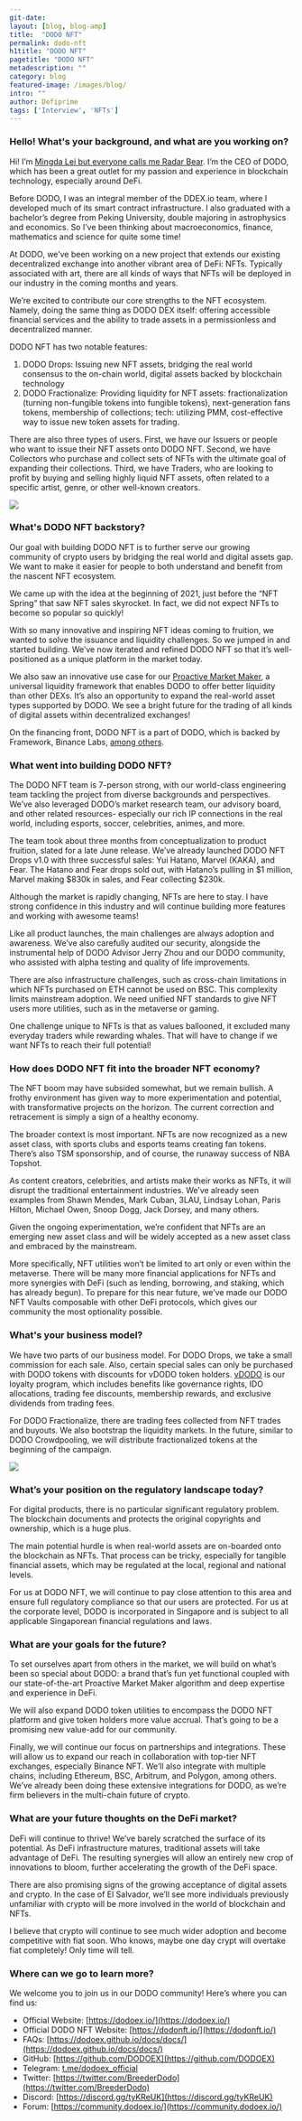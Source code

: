 ```yaml
---
git-date:
layout: [blog, blog-amp]
title:  "DODO NFT"
permalink: dodo-nft
h1title: "DODO NFT"
pagetitle: "DODO NFT"
metadescription: ""
category: blog
featured-image: /images/blog/
intro: ""
author: Defiprime
tags: ['Interview', 'NFTs']
---
```



### Hello! What's your background, and what are you working on?

Hi! I’m [Mingda Lei but everyone calls me Radar Bear](https://twitter.com/bear_radar). I’m the CEO of DODO, which has been a great outlet for my passion and experience in blockchain technology, especially around DeFi.

Before DODO, I was an integral member of the DDEX.io team, where I developed much of its smart contract infrastructure. I also graduated with a bachelor’s degree from Peking University, double majoring in astrophysics and economics. So I’ve been thinking about macroeconomics, finance, mathematics and science for quite some time!

At DODO, we’ve been working on a new project that extends our existing decentralized exchange into another vibrant area of DeFi: NFTs. Typically associated with art, there are all kinds of ways that NFTs will be deployed in our industry in the coming months and years.

We’re excited to contribute our core strengths to the NFT ecosystem. Namely, doing the same thing as DODO DEX itself: offering  accessible financial services and the ability to trade assets in a permissionless and decentralized manner.

DODO NFT has two notable features:

1. DODO Drops: Issuing new NFT assets, bridging the real world consensus to the on-chain world, digital assets backed by blockchain technology
2. DODO Fractionalize: Providing liquidity for NFT assets: fractionalization (turning non-fungible tokens into fungible tokens), next-generation fans tokens, membership of collections; tech: utilizing PMM, cost-effective way to issue new token assets for trading.

There are also three types of users. First, we have our Issuers or people who want to issue their NFT assets onto DODO NFT. Second, we have Collectors who purchase and collect sets of NFTs with the ultimate goal of expanding their collections. Third, we have Traders, who are looking to profit by buying and selling highly liquid NFT assets, often related to a specific artist, genre, or other well-known creators.


[![](/images/blog/dodo-nft/image1.webp)](/images/blog/dodo-nft/image1.webp)


### What's DODO NFT backstory?

Our goal with building DODO NFT is to further serve our growing community of crypto users by bridging the real world and digital assets gap. We want to make it easier for people to both understand and benefit from the nascent NFT ecosystem.

We came up with the idea at the beginning of 2021, just before the “NFT Spring” that saw NFT sales skyrocket. In fact, we did not expect NFTs to become so popular so quickly!

With so many innovative and inspiring NFT ideas coming to fruition, we wanted to solve the issuance and liquidity challenges. So we jumped in and started building. We’ve now iterated and refined DODO NFT so that it’s well-positioned as a unique platform in the market today.

We also saw an innovative use case for our [Proactive Market Maker](https://medium.com/dodoex/proactive-market-making-algorithm-a-universal-liquidity-framework-4dec7fae7091), a universal liquidity framework that enables DODO to offer better liquidity than other DEXs. It’s also an opportunity to expand the real-world asset types supported by DODO. We see a bright future for the trading of all kinds of digital assets within decentralized exchanges!

On the financing front, DODO NFT is a part of DODO, which is backed by Framework, Binance Labs, [among others](https://defiprime.com/dodo).


### What went into building DODO NFT?

The DODO NFT team is 7-person strong, with our world-class engineering team tackling the project from diverse backgrounds and perspectives. We’ve also leveraged DODO’s market research team, our advisory board, and other related resources- especially our rich IP connections in the real world, including esports, soccer, celebrities, animes, and more.

The team took about three months from conceptualization to product fruition, slated for a late June release. We’ve already launched DODO NFT Drops v1.0 with three successful sales: Yui Hatano, Marvel (KAKA), and Fear. The Hatano and Fear drops sold out, with Hatano’s pulling in $1 million, Marvel making $830k in sales, and Fear collecting $230k.

Although the market is rapidly changing, NFTs are here to stay. I have strong confidence in this industry and will continue building more features and working with awesome teams!

Like all product launches, the main challenges are always adoption and awareness. We’ve also carefully audited our security, alongside the instrumental help of DODO Advisor Jerry Zhou and our DODO community, who assisted with alpha testing and quality of life improvements.

There are also infrastructure challenges, such as cross-chain limitations in which NFTs purchased on ETH cannot be used on BSC. This complexity limits mainstream adoption. We need unified NFT standards to give NFT users more utilities, such as in the metaverse or gaming.

One challenge unique to NFTs is that as values ballooned, it excluded many everyday traders while rewarding whales. That will have to change if we want NFTs to reach their full potential!


### How does DODO NFT fit into the broader NFT economy?

The NFT boom may have subsided somewhat, but we remain bullish. A frothy environment has given way to more experimentation and potential, with transformative projects on the horizon. The current correction and retracement is simply a sign of a healthy economy.

The broader context is most important. NFTs are now recognized as a new asset class, with sports clubs and esports teams creating fan tokens. There’s also TSM sponsorship, and of course, the runaway success of NBA Topshot.

As content creators, celebrities, and artists make their works as NFTs, it will disrupt the traditional entertainment industries. We’ve already seen examples from Shawn Mendes, Mark Cuban, 3LAU, Lindsay Lohan, Paris Hilton, Michael Owen, Snoop Dogg, Jack Dorsey, and many others.

Given the ongoing experimentation, we’re confident that NFTs are an emerging new asset class and will be widely accepted as a new asset class and embraced by the mainstream.

More specifically, NFT utilities won’t be limited to art only or even within the metaverse. There will be many more financial applications for NFTs and more synergies with DeFi (such as lending, borrowing, and staking, which has already begun). To prepare for this near future, we’ve made our DODO NFT Vaults composable with other DeFi protocols, which gives our community the most optionality possible.


### What's your business model?

We have two parts of our business model. For DODO Drops, we take a small commission for each sale. Also, certain special sales can only be purchased with DODO tokens with discounts for vDODO token holders. [vDODO](https://dodoex.github.io/docs/docs/dodonomics) is our loyalty program, which includes benefits like governance rights, IDO allocations, trading fee discounts, membership rewards, and exclusive dividends from trading fees.

For DODO Fractionalize, there are trading fees collected from NFT trades and buyouts. We also bootstrap the liquidity markets. In the future, similar to DODO Crowdpooling, we will distribute fractionalized tokens at the beginning of the campaign.


[![](/images/blog/dodo-nft/image2.webp)](/images/blog/dodo-nft/image2.webp)



### What’s your position on the regulatory landscape today?

For digital products, there is no particular significant regulatory problem. The blockchain documents and protects the original copyrights and ownership, which is a huge plus.

The main potential hurdle is when real-world assets are on-boarded onto the blockchain as NFTs. That process can be tricky, especially for tangible financial assets, which may be regulated at the local, regional and national levels.

For us at DODO NFT, we will continue to pay close attention to this area and ensure full regulatory compliance so that our users are protected. For us at the corporate level, DODO is incorporated in Singapore and is subject to all applicable Singaporean financial regulations and laws.


### What are your goals for the future?

To set ourselves apart from others in the market, we will build on what’s been so special about DODO: a brand that’s fun yet functional coupled with our state-of-the-art Proactive Market Maker algorithm and deep expertise and experience in DeFi.

We will also expand DODO token utilities to encompass the DODO NFT platform and give token holders more value accrual. That’s going to be a promising new value-add for our community.

Finally, we will continue our focus on partnerships and integrations. These will allow us to expand our reach in collaboration with top-tier NFT exchanges, especially Binance NFT. We’ll also integrate with multiple chains, including Ethereum, BSC, Arbitrum, and Polygon, among others. We’ve already been doing these extensive integrations for DODO, as we’re firm believers in the multi-chain future of crypto.


### What are your future thoughts on the DeFi market?

DeFi will continue to thrive! We’ve barely scratched the surface of its potential. As DeFi infrastructure matures, traditional assets will take advantage of DeFi. The resulting synergies will allow an entirely new crop of innovations to bloom, further accelerating the growth of the DeFi space.

There are also promising signs of the growing acceptance of digital assets and crypto. In the case of El Salvador, we’ll see more individuals previously unfamiliar with crypto will be more involved in the world of blockchain and NFTs.

I believe that crypto will continue to see much wider adoption and become competitive with fiat soon. Who knows, maybe one day crypt will overtake fiat completely! Only time will tell.


### Where can we go to learn more?

We welcome you to join us in our DODO community! Here’s where you can find us:

- Official Website: [https://dodoex.io/](https://dodoex.io/)
- Official DODO NFT Website: [https://dodonft.io/](https://dodonft.io/)
- FAQs: [https://dodoex.github.io/docs/docs/](https://dodoex.github.io/docs/docs/)
- GitHub: [https://github.com/DODOEX](https://github.com/DODOEX)
- Telegram: [t.me/dodoex_official](t.me/dodoex_official)
- Twitter: [https://twitter.com/BreederDodo](https://twitter.com/BreederDodo)
- Discord: [https://discord.gg/tyKReUK](https://discord.gg/tyKReUK)
- Forum: [https://community.dodoex.io/](https://community.dodoex.io/)
